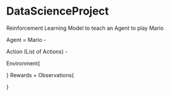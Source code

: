 # DataScienceProject
Reinforcement Learning Model to teach an Agent to play Mario

Agent = Mario
    - 


Action (List of Actions)
    - 

Environment{

}
Rewards + Observations{

}